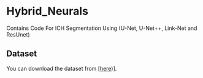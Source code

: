 # Hybrid_Neurals
Contains Code For ICH Segmentation Using (U-Net, U-Net++, Link-Net and ResUnet)
## Dataset
You can download the dataset from [[here](https://physionet.org/content/ct-ich/1.3.1/))].
